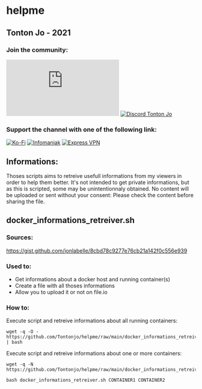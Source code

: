 # helpme

## Tonton Jo - 2021  
### Join the community:
[![Youtube channel](https://github-readme-youtube-stats.herokuapp.com/subscribers/index.php?id=UCnED3K6K5FDUp-x_8rwpsZw&key=AIzaSyA3ivqywNPQz0xFZBHfPDKzh1jFH5qGD_g)](http://youtube.com/channel/UCnED3K6K5FDUp-x_8rwpsZw?sub_confirmation=1)
[![Discord Tonton Jo](https://badgen.net/discord/members/2NQskxZjfp?label=Discord%20Tonton%20Jo%20&icon=discord)](https://discord.gg/2NQskxZjfp)
### Support the channel with one of the following link:
[![Ko-Fi](https://badgen.net/badge/Buy%20me%20a%20Coffee/Link?icon=buymeacoffee)](https://ko-fi.com/tontonjo)
[![Infomaniak](https://badgen.net/badge/Infomaniak/Affiliated%20link?icon=K)](https://www.infomaniak.com/goto/fr/home?utm_term=6151f412daf35)
[![Express VPN](https://badgen.net/badge/Express%20VPN/Affiliated%20link?icon=K)](https://www.xvuslink.com/?a_fid=TontonJo)  
## Informations:
Thoses scripts aims to retreive usefull informations from my viewers in order to help them better.
It's not intended to get private informations, but as this is scripted, some may be unintentionnaly obtained.
No content will be uploaded or sent without your consent: Please check the content before sharing the file.

## docker_informations_retreiver.sh
### Sources:
https://gist.github.com/jonlabelle/8cbd78c9277e76cb21a142f0c556e939

### Used to:
- Get informations about a docker host and running container(s)
- Create a file with all thoses informations
- Allow you to upload it or not on file.io  
### How to:
Execute script and retreive informations about all running containers:
```shell
wget -q -O - https://github.com/Tontonjo/helpme/raw/main/docker_informations_retreiver.sh | bash
```  
Execute script and retreive informations about one or more containers:
```shell
wget -q -N https://github.com/Tontonjo/helpme/raw/main/docker_informations_retreiver.sh 
```
```shell
bash docker_informations_retreiver.sh CONTAINER1 CONTAINER2
```
